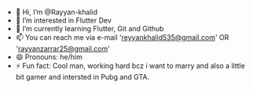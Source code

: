 - 👋 Hi, I’m @Rayyan-khalid
- 👀 I’m interested in Flutter Dev
- 🌱 I’m currently learning Flutter, Git and Github
- 📫 You can reach me via e-mail 'reyyankhalid535@gmail.com'  OR 'rayyanzarrar25@gmail.com'
- 😄 Pronouns: he/him
- ⚡ Fun fact: Cool man, working hard bcz i want to marry and also a little bit gamer and intersted in Pubg and GTA.

<!---
Rayyan-khalid/Rayyan-khalid is a ✨ special ✨ repository because its `README.md` (this file) appears on your GitHub profile.
You can click the Preview link to take a look at your changes.
--->
